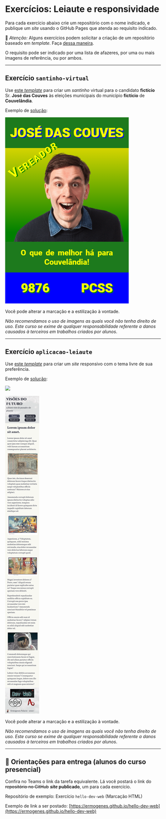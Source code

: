 # Exercícios: Leiaute e responsividade

Para cada exercício abaixo crie um repositório com o nome indicado, e publique um _site_ usando o GitHub Pages que atenda ao requisito indicado.

👀 _Atenção:_ Alguns exercícios podem solicitar a criação de um repositório baseado em _template_. Faça [dessa maneira](../content/github-template.md).

O requisito pode ser indicado por uma lista de afazeres, por uma ou mais imagens de referência, ou por ambos.

---

## Exercício `santinho-virtual`

Use [este _template_](https://github.com/ermogenes/santinho-virtual) para criar um _santinho_ virtual para o candidato **fictício** Sr. **José das Couves** às eleições municipais do município **fictício** de **Couvelândia**.

Exemplo de [solução](https://ermogenes.github.io/santinho-virtual-jose-das-couves/):

![](ermogenes.github.io_santinho-virtual-jose-das-couves_.png)

Você pode alterar a marcação e a estilização à vontade.

_Não recomendamos o uso de imagens as quais você não tenha direito de uso. Este curso se exime de qualquer responsabilidade referente a danos causados à terceiros em trabalhos criados por alunos_.

---

## Exercício `aplicacao-leiaute`

Use [este _template_](https://github.com/ermogenes/holy-grail-layout/) para criar um _site_ responsivo com o tema livre de sua preferência.

Exemplo de [solução](https://ermogenes.github.io/visoes-do-futuro/):

![](ermogenes.github.io_visoes-do-futuro_.png)

![](ermogenes.github.io_visoes-do-futuro_iPhone_5_SE.png)

Você pode alterar a marcação e a estilização à vontade.

_Não recomendamos o uso de imagens as quais você não tenha direito de uso. Este curso se exime de qualquer responsabilidade referente a danos causados à terceiros em trabalhos criados por alunos_.

---

## 🏁 Orientações para entrega (alunos do curso presencial)
Confira no Teams o link da tarefa equivalente. Lá você postará o link do ~~repositório no GitHub~~ **_site_ publicado**, um para cada exercício.

Repositório de exemplo: Exercício `hello-dev-web` (Marcação HTML)

Exemplo de link a ser postado: [https://ermogenes.github.io/hello-dev-web](https://ermogenes.github.io/hello-dev-web)